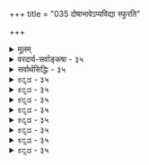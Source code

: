 +++
title = "035 दोषाभावेऽप्यविद्या स्फुरति"

+++
<details><summary>मूलम्</summary>

दोषाभावेऽप्यविद्या स्फुरति यदि ततः किं न विश्वं तथा स्यात् सा चान्यां कल्पितां चेदभिलषति तथा साऽपि चेत्यव्यवस्था ।  
नापेक्षा चेदनादेरकलुषधिषणागोचरत्वात् सती स्यात् ब्रह्मैवास्यास्तु दोषो यदि न तु विरमेद्ब्रह्मणो नित्यभावात् ॥ ३५ ॥
</details>

<details><summary>वरदार्य-सर्वाङ्कषा - ३५</summary>

अविद्यायाः कल्पनानुपपत्तिं प्रदर्शयति - दोषेत्यादि । **दोषाभावेऽपि** = अतिरिक्तस्य दोषस्याभावेऽपि, **अविद्या** = मिथ्याभूता अविद्या यदि **स्फुरति** = भासते, **ततः** = तर्हि **विश्वम्** = जगत् तथा क्रिं न **स्यात्** = कुतो न भासेत? तथा चाविद्यासाक्षिभूतं ब्रह्म अविद्यां कल्पयित्वा अविद्यमानं जगत् पश्यति यदि; तर्हि, अविद्याकल्पनं विनैव जगद्धुम एव ब्रह्मणः कुतो न भवेत्; 'तद्धेतोरेव तद्धेतुत्वे मध्ये किं तेन' इति न्यायात् । **तद्धेतोः** =अविद्याकल्पनहेतोः साक्षित्वस्यैव, **तद्धेतुत्वे** = जगद्दर्शनहेतुत्वे, **मध्ये** = जगद्ब्रह्मणोर्मध्ये **तेन** = अविद्यया **किम्** = प्रयोजनम् किम् ? साक्षादेव जगद्भमसंभवात् ॥ 

यदि ब्रह्मव्यतिरिक्तो दोषः आवश्यकः, तर्हि - सा **च** = अविद्या च **अन्याम्** = अविद्याम् कल्पिताम् अभिलषति **चेत्** =अपेक्षते चेत्, सापि **च** = एवं कल्पिता अविद्यापि **तथा** = अन्याम् अविद्याम् अपेक्षेत । **इति** = इंति हेतोः **अनवस्था** = अविद्यापरंपरानवस्था स्यात् । अनादेः अविद्यायाः **अपेक्षा** = अविद्यान्तरापेक्षा न चेत्, तदा **अकलुषितधिषणागोचरत्वात्** = दोषाजन्यज्ञानविषयत्वात् सा अविद्या **सती** = सत्या स्यात् । तथा चाद्वैतभङ्गः, सत्यद्वयाङ्गीकारात् । अस्तु ब्रह्मण एवाविद्याकल्पकत्वात् दोषपदवाच्यत्वमिति शङ्कते - **अस्याः** = अविद्यायाः ब्रह्मैव **दोषः** = कल्पकः अस्तु इति यदि, तदा ब्रह्मणः **नित्यभावात्** = नित्यत्वात् अविद्यासाक्षित्वमपि नित्यं स्यादिति न तु **विरमेत्** = कदाप्यविद्या न निवर्तेत । तथा चानिर्मोक्षप्रसङ्गः ॥ 



181. 

446 

[ प्रत्यक्षेण भावरूपाज्ञानासिद्धिः ] 

ज्ञातेऽज्ञातेऽप्यभावः खलु दुरवगमस्संविदस्तेन भावः 

स्यादज्ञानं, यदीहाप्यपरिहृतमिदं तद्विरोधादिसाम्यात् । 

‘ब्रह्मैव स्वाविद्यया संसरति, स्वविद्यया च मुच्यते' इति ब्रह्मविवर्तवादसारसंग्रहः । अतोऽविद्यया ब्रह्मण एव भ्रान्त्या जगद्दर्शनम्, वस्तुतः जगतः अभावात् । अविद्यमानस्य दर्शनं हि दोषवशात् । प्रकृते दोषः कः ? इति चेत्, अविद्यैव दोषः । अविद्या सत्या वा, मिथ्या वा? इति प्रश्ने सत्यत्वेऽद्वैतभङ्गात् मिथ्यैवेति ते वदन्ति । तर्हविद्यासाक्षित्वं प्रति दोषान्तरं कारणं वक्तव्यम् । ततश्चानवस्था । यदि कारणमन्तरापि भानम्, तर्हि अविद्यामन्तरापि प्रपञ्चदर्शनं भवतु । अतश्चानिर्मोक्षप्रसङ्गोऽनिवार्यः । तस्मान्मिथ्याभूताविद्याकल्पनानुपपत्तिर्दुष्परिहरा । सर्वं प्रश्नातीताया अविद्याया माहत्म्यादिति चेत्- 

विचारशास्त्रकर्ता स्याद् व्यास उन्मत्त एव ते । गीतोपदेष्टा कृष्णोऽपि भवेदुन्मत्त एव ते । नराणां बुद्धिजीवित्वं शास्त्रे लोकेऽपि संमतम् । विज्ञानात्मा हि जीवः स्यात् ततस्तर्कमपेक्षते ॥ तदर्थं रचितं शास्त्रं ऋषिभिः करुणालुभिः । बुद्धिकश्मलनाशाय निष्ठायै शान्तयेऽपि च ॥ अतोऽनिवार्यमेवैतत् तर्कशाणे परीक्षणम् । प्रमाणानां च सर्वेषां सर्वशङ्कापनुत्तये ॥ ३५ ॥
</details>

<details><summary>सर्वार्थसिद्धिः - ३५</summary>

दोषाभावेऽप्यविद्या स्फुरति यदि ततः किं न विश्वं तथा स्यात्  
सा चान्यां कल्पितां चेदभिलषति तथा साऽपि चेत्यव्यवस्था ।  
नापेक्षा चेदनादेरकलुषधिषणागोचरत्वात् सती स्यात्  
ब्रह्मैवास्यास्तु दोषो यदि न तु विरमेद्ब्रह्मणो नित्यभावात् ॥ ३५ ॥  
अथाविद्यास्वरूपसिद्धिरूपब्रह्मणस्तत्साक्षित्वं दोषनिरपेक्षं तत्सापेक्षं वेति विकल्पे पूर्वानुवादनानिष्टमाह - दोषेति ॥ मिथ्याभूतस्य कस्यचिद् दोषनिरपेक्षप्रकाशत्वे वियदादिप्रपञ्चस्यापि तथात्वं लाघवात् स्वीकार्यमेव । न चासौ प्रपञ्चप्रतिभासहेतुर्दृष्टः, येन लोकसिद्धदोषवन्न त्यज्येतेति भावः । अनुमानं तु निरसिष्यते । उत्तरानुवादेनानवस्थामाह - सेति । अनवस्थापरिहारं शङ्कते - नापेक्षेति । स्वरूपानादेस्तावदविद्याया न कल्पकापेक्षा, प्रवाहानादेर्नानवस्था दोषः स्वकारणातिरिक्तानपेक्षणादिति भावः । पक्षद्वयेऽप्यनिष्टमाह - अकलुषेति । स्वरूपानादिरविद्या निर्दोषया संविदा भाति; अन्यथा अनवस्थानात् । तथा च सत्यत्वं दुस्त्यजम् । अविद्या स्वप्रकाशे स्वकार्यप्रकाशे च स्वयमेव दोष इति मन्यसे, तर्हि सर्वमप्यनिर्वचनीयं दोषान्तरमनपेक्ष्यावभासेत, अविशेषम् । अन्यदनिर्वचनीयं कादाचित्कत्वात् कारणमपेक्षत इति चेत्, किमतः? न हि मृदादयो घटादीनां हेतवोऽपि दोषा इति व्यवह्रियन्ते, न च स्वेष्टमुक्तिहेतोर्दोषत्वं ब्रूषे । भवन्तु ना हेतवो दोषाः । अविद्याप्रवाहवादिभिः पूर्वनिवृत्तावप्युत्तरस्य स्थैर्यमङ्गीकृतम्, चिरप्रकाशश्च । तत्र दोषनिवृत्तावपि सिध्यता प्रकाशेन प्राग्वद्विषयस्य सत्यत्वं प्रसज्येत । सामग्र्यवस्थपूर्वदोषचरमक्षणजनितावुत्तरप्रकाशौ चिरमनुवर्तेते इति चेन्न; विषयस्थैर्येऽपि वृत्तिप्रकाशानामाशुतरविनाशित्वाभ्युपगमात्, सामग्रीसन्तत्या धारावाहिकदृष्टेश्च । न चाध्यासकाल एवाविद्या भाति, पश्चात्तु स्वरूपेणैवावतिष्ठत इति वाच्यम्, संविदधीनस्वसिद्धेस्तस्या अप्रकाशमानक्षणावस्थानायोगात् । ईश्वरस्य भातीति चेन्न; ईश्वरस्य बुद्धेरप्यदोषायत्तप्रकाशत्वे तद्विषयस्य सत्यत्वं सिध्येत्; दोषायत्तत्वे तु तद्दोषप्रकाशो निर्दोषस्य सदोषस्य वेति विकल्पदौःस्थ्यं प्राग्वत् । अथान्यनिरपेक्षं ब्रह्मैवाविद्याप्रकाशप्रयोजको दोष इति शङ्कते - ब्रह्मेति । एवं सति स्वरूपतः प्रवाहतो वाऽनादिरविद्या नोच्छिद्यत इत्याह - त्विति । तत्र निरपेक्षदोषानुवृत्तिं हेतुमाह - ब्रह्मण इति । तत्त्वधीप्रागभावविशिष्टस्य दोषत्वात् तदभावे कथमविद्या भासेतेति चेत्, हन्तैवं प्राप्ताप्राप्तविवेकेन तत्त्वधीप्रागभावस्यैव दोषत्वमायातम्; अलं भावरूपाविद्यादोहलेनेति ॥ ३५ ॥ इत्यविद्यादर्शनानुपपत्तिः ॥
</details>


<details><summary>ಕನ್ನಡ - ३५</summary>

ईग अविद्यॆय आवश्यकतॆयन्नु अल्लगळॆयुत्तारॆ - दोषाभाने s सि अविद्या यदि स्पुरति, ततः विश्वं तथा किं न स्यात् अविद्यॆ मिथ्या भूतवादरू अदन्नु कल्पिसलु मत्तॊन्दु अविद्यॆय आवश्यकतॆयिल्लवॆन्दरॆ, अविद्यॆ मिथैयादरू तनगॆ ताने कल्पकवॆन्दु हेळिदन्तायितु. हागादरॆ मिथॆयाद ई प्रपञ्चवू सह तन्न कल्पनॆ अथवा तोरिकॆगॆ मत्तॊन्दु कारण वन्नु अपेक्षिसदे स्वयं मिथैयागि तोरलि! आद्दरिन्द अविद्या कल्पनॆयू अप्रामाणिकवे आगुत्तदॆ. हीगॆ ऒप्पदिद्दरॆ - सा च अन्यां कल्पितां अभिलष चॆत्, सापि च तथा इति अव्यवस्था मिथैयाद आ अविद्यॆ तन्न तोरिकॆगॆ मत्तॊन्दु अविद्यॆयन्नु अपेक्षिसिदरॆ, अदक्कॆ मत्तॊन्दु 

अविद्यॆय अपेक्षॆ बरुवुदरिन्द अविद्यापरम्परॆयन्नु कॊनॆ इल्लदॆ कल्पि गुत्तदॆ. इदक्के अनवस्थादॊष' ऎन्दु हॆसरु. इदक्कागि मिथैयादरू मत्तॊन्दु अविद्यॆय अपेक्षॆयिल्लवॆन्दरॆ, मिथैयाद जगत्तिन तॊरिकॆय अविद्यॆय अपेक्षॆयिल्लदेने आगबहुदाद्दरिन्द अविद्यॆ अप्रामाणिकवागुत्तदॆ, 

e 

सबेका 

212 

[50136 

नापेक्षा चेदनादेरकलुषधिषणागोचरात् सती स्यात् ब्रह्मवास्यास्तु दोषो यदि न तु विरमेश् ब्रह्मणो नित्यभावात् ॥ 

- 181 - [भावरूपाज्ञान प्रत्यक्ष सिद्धवल्ल] 

ज्ञाते ज्ञातेsप्यभावः खलु दुरवगमस्स०विदस्ते न भावः स्वादज्ञानं यदीहाव्य परिहृतमिदं तद्विरोधादिसाम्यात् । 

अनादेः अपेक्ष न चेत् अविद्यॆ अनादि कालदिन्दलू बरुत्तिरु वुदरिन्द अदर कल्पनॆगॆ मत्तॊन्दु अविद्यॆ बेकागिल्लवॆन्दरे, आकलुषित धिषणागोचरत्वात् सती स्यात् हीगॆ दोषरूप कारणद अपेक्षॆ यिल्लदे अनादिकालदिन्दलू इरुव अविद्यॆ सत्यवे आगबेकागुत्तदॆ. 

अस्याः ब्रह्मव तु यदि दोषः, ब्रह्मणः नित्यभावात् न तु निरमेत् – ब्रह्मदिन्दले अविद्यॆ कल्पितवागुवुदरिन्द ब्रह्मवे अविद्यॆगॆ कारणवाद दॊषवॆनिसिकॊळ्ळुत्तदॆ ऎन्दरॆ, आग ब्रह्म नित्यवाद्द रिन्द अविद्यॆयू नित्यवागि ऎन्दू निवृत्तियागुवन्तिल्ल. आग यारिगू मोक्षवॆम्ब परम पुरुषार्थवन्नु साधिसलु साध्यवे इल्ल ॥ ३५ ॥
</details>


<details><summary>ಕನ್ನಡ - ३५</summary>

ईग अविद्यॆय आवश्यकतॆयन्नु अल्लगळॆयुत्तारॆ - दोषाभाने s सि अविद्या यदि स्पुरति, ततः विश्वं तथा किं न स्यात् अविद्यॆ मिथ्या भूतवादरू अदन्नु कल्पिसलु मत्तॊन्दु अविद्यॆय आवश्यकतॆयिल्लवॆन्दरॆ, अविद्यॆ मिथैयादरू तनगॆ ताने कल्पकवॆन्दु हेळिदन्तायितु. हागादरॆ मिथॆयाद ई प्रपञ्चवू सह तन्न कल्पनॆ अथवा तोरिकॆगॆ मत्तॊन्दु कारण वन्नु अपेक्षिसदे स्वयं मिथैयागि तोरलि! आद्दरिन्द अविद्या कल्पनॆयू अप्रामाणिकवे आगुत्तदॆ. हीगॆ ऒप्पदिद्दरॆ - सा च अन्यां कल्पितां अभिलष चॆत्, सापि च तथा इति अव्यवस्था मिथैयाद आ अविद्यॆ तन्न तोरिकॆगॆ मत्तॊन्दु अविद्यॆयन्नु अपेक्षिसिदरॆ, अदक्कॆ मत्तॊन्दु 

अविद्यॆय अपेक्षॆ बरुवुदरिन्द अविद्यापरम्परॆयन्नु कॊनॆ इल्लदॆ कल्पि गुत्तदॆ. इदक्के अनवस्थादॊष' ऎन्दु हॆसरु. इदक्कागि मिथैयादरू मत्तॊन्दु अविद्यॆय अपेक्षॆयिल्लवॆन्दरॆ, मिथैयाद जगत्तिन तॊरिकॆय अविद्यॆय अपेक्षॆयिल्लदेने आगबहुदाद्दरिन्द अविद्यॆ अप्रामाणिकवागुत्तदॆ, 

e 

सबेका 

212 

[50136 

नापेक्षा चेदनादेरकलुषधिषणागोचरात् सती स्यात् ब्रह्मवास्यास्तु दोषो यदि न तु विरमेश् ब्रह्मणो नित्यभावात् ॥ 

- 181 - [भावरूपाज्ञान प्रत्यक्ष सिद्धवल्ल] 

ज्ञाते ज्ञातेsप्यभावः खलु दुरवगमस्स०विदस्ते न भावः स्वादज्ञानं यदीहाव्य परिहृतमिदं तद्विरोधादिसाम्यात् । 

अनादेः अपेक्ष न चेत् अविद्यॆ अनादि कालदिन्दलू बरुत्तिरु वुदरिन्द अदर कल्पनॆगॆ मत्तॊन्दु अविद्यॆ बेकागिल्लवॆन्दरे, आकलुषित धिषणागोचरत्वात् सती स्यात् हीगॆ दोषरूप कारणद अपेक्षॆ यिल्लदे अनादिकालदिन्दलू इरुव अविद्यॆ सत्यवे आगबेकागुत्तदॆ. 

अस्याः ब्रह्मव तु यदि दोषः, ब्रह्मणः नित्यभावात् न तु निरमेत् – ब्रह्मदिन्दले अविद्यॆ कल्पितवागुवुदरिन्द ब्रह्मवे अविद्यॆगॆ कारणवाद दॊषवॆनिसिकॊळ्ळुत्तदॆ ऎन्दरॆ, आग ब्रह्म नित्यवाद्द रिन्द अविद्यॆयू नित्यवागि ऎन्दू निवृत्तियागुवन्तिल्ल. आग यारिगू मोक्षवॆम्ब परम पुरुषार्थवन्नु साधिसलु साध्यवे इल्ल ॥ ३५ ॥
</details>



<details><summary>ಕನ್ನಡ - ३५</summary>

ईग अविद्यॆय आवश्यकतॆयन्नु अल्लगळॆयुत्तारॆ - दोषाभाने s सि अविद्या यदि स्पुरति, ततः विश्वं तथा किं न स्यात् अविद्यॆ मिथ्या भूतवादरू अदन्नु कल्पिसलु मत्तॊन्दु अविद्यॆय आवश्यकतॆयिल्लवॆन्दरॆ, अविद्यॆ मिथैयादरू तनगॆ ताने कल्पकवॆन्दु हेळिदन्तायितु. हागादरॆ मिथॆयाद ई प्रपञ्चवू सह तन्न कल्पनॆ अथवा तोरिकॆगॆ मत्तॊन्दु कारण वन्नु अपेक्षिसदे स्वयं मिथैयागि तोरलि! आद्दरिन्द अविद्या कल्पनॆयू अप्रामाणिकवे आगुत्तदॆ. हीगॆ ऒप्पदिद्दरॆ - सा च अन्यां कल्पितां अभिलष चॆत्, सापि च तथा इति अव्यवस्था मिथैयाद आ अविद्यॆ तन्न तोरिकॆगॆ मत्तॊन्दु अविद्यॆयन्नु अपेक्षिसिदरॆ, अदक्कॆ मत्तॊन्दु 

अविद्यॆय अपेक्षॆ बरुवुदरिन्द अविद्यापरम्परॆयन्नु कॊनॆ इल्लदॆ कल्पि गुत्तदॆ. इदक्के अनवस्थादॊष' ऎन्दु हॆसरु. इदक्कागि मिथैयादरू मत्तॊन्दु अविद्यॆय अपेक्षॆयिल्लवॆन्दरॆ, मिथैयाद जगत्तिन तॊरिकॆय अविद्यॆय अपेक्षॆयिल्लदेने आगबहुदाद्दरिन्द अविद्यॆ अप्रामाणिकवागुत्तदॆ, 

e 

सबेका 

212 

[50136 

नापेक्षा चेदनादेरकलुषधिषणागोचरात् सती स्यात् ब्रह्मवास्यास्तु दोषो यदि न तु विरमेश् ब्रह्मणो नित्यभावात् ॥ 

- 181 - [भावरूपाज्ञान प्रत्यक्ष सिद्धवल्ल] 

ज्ञाते ज्ञातेsप्यभावः खलु दुरवगमस्स०विदस्ते न भावः स्वादज्ञानं यदीहाव्य परिहृतमिदं तद्विरोधादिसाम्यात् । 

अनादेः अपेक्ष न चेत् अविद्यॆ अनादि कालदिन्दलू बरुत्तिरु वुदरिन्द अदर कल्पनॆगॆ मत्तॊन्दु अविद्यॆ बेकागिल्लवॆन्दरे, आकलुषित धिषणागोचरत्वात् सती स्यात् हीगॆ दोषरूप कारणद अपेक्षॆ यिल्लदे अनादिकालदिन्दलू इरुव अविद्यॆ सत्यवे आगबेकागुत्तदॆ. 

अस्याः ब्रह्मव तु यदि दोषः, ब्रह्मणः नित्यभावात् न तु निरमेत् – ब्रह्मदिन्दले अविद्यॆ कल्पितवागुवुदरिन्द ब्रह्मवे अविद्यॆगॆ कारणवाद दॊषवॆनिसिकॊळ्ळुत्तदॆ ऎन्दरॆ, आग ब्रह्म नित्यवाद्द रिन्द अविद्यॆयू नित्यवागि ऎन्दू निवृत्तियागुवन्तिल्ल. आग यारिगू मोक्षवॆम्ब परम पुरुषार्थवन्नु साधिसलु साध्यवे इल्ल ॥ ३५ ॥
</details>


<details><summary>ಕನ್ನಡ - ३५</summary>

ईग अविद्यॆय आवश्यकतॆयन्नु अल्लगळॆयुत्तारॆ - दोषाभाने s सि अविद्या यदि स्पुरति, ततः विश्वं तथा किं न स्यात् अविद्यॆ मिथ्या भूतवादरू अदन्नु कल्पिसलु मत्तॊन्दु अविद्यॆय आवश्यकतॆयिल्लवॆन्दरॆ, अविद्यॆ मिथैयादरू तनगॆ ताने कल्पकवॆन्दु हेळिदन्तायितु. हागादरॆ मिथॆयाद ई प्रपञ्चवू सह तन्न कल्पनॆ अथवा तोरिकॆगॆ मत्तॊन्दु कारण वन्नु अपेक्षिसदे स्वयं मिथैयागि तोरलि! आद्दरिन्द अविद्या कल्पनॆयू अप्रामाणिकवे आगुत्तदॆ. हीगॆ ऒप्पदिद्दरॆ - सा च अन्यां कल्पितां अभिलष चॆत्, सापि च तथा इति अव्यवस्था मिथैयाद आ अविद्यॆ तन्न तोरिकॆगॆ मत्तॊन्दु अविद्यॆयन्नु अपेक्षिसिदरॆ, अदक्कॆ मत्तॊन्दु 

अविद्यॆय अपेक्षॆ बरुवुदरिन्द अविद्यापरम्परॆयन्नु कॊनॆ इल्लदॆ कल्पि गुत्तदॆ. इदक्के अनवस्थादॊष' ऎन्दु हॆसरु. इदक्कागि मिथैयादरू मत्तॊन्दु अविद्यॆय अपेक्षॆयिल्लवॆन्दरॆ, मिथैयाद जगत्तिन तॊरिकॆय अविद्यॆय अपेक्षॆयिल्लदेने आगबहुदाद्दरिन्द अविद्यॆ अप्रामाणिकवागुत्तदॆ, 

e 

सबेका 

212 

[50136 

नापेक्षा चेदनादेरकलुषधिषणागोचरात् सती स्यात् ब्रह्मवास्यास्तु दोषो यदि न तु विरमेश् ब्रह्मणो नित्यभावात् ॥ 

- 181 - [भावरूपाज्ञान प्रत्यक्ष सिद्धवल्ल] 

ज्ञाते ज्ञातेsप्यभावः खलु दुरवगमस्स०विदस्ते न भावः स्वादज्ञानं यदीहाव्य परिहृतमिदं तद्विरोधादिसाम्यात् । 

अनादेः अपेक्ष न चेत् अविद्यॆ अनादि कालदिन्दलू बरुत्तिरु वुदरिन्द अदर कल्पनॆगॆ मत्तॊन्दु अविद्यॆ बेकागिल्लवॆन्दरे, आकलुषित धिषणागोचरत्वात् सती स्यात् हीगॆ दोषरूप कारणद अपेक्षॆ यिल्लदे अनादिकालदिन्दलू इरुव अविद्यॆ सत्यवे आगबेकागुत्तदॆ. 

अस्याः ब्रह्मव तु यदि दोषः, ब्रह्मणः नित्यभावात् न तु निरमेत् – ब्रह्मदिन्दले अविद्यॆ कल्पितवागुवुदरिन्द ब्रह्मवे अविद्यॆगॆ कारणवाद दॊषवॆनिसिकॊळ्ळुत्तदॆ ऎन्दरॆ, आग ब्रह्म नित्यवाद्द रिन्द अविद्यॆयू नित्यवागि ऎन्दू निवृत्तियागुवन्तिल्ल. आग यारिगू मोक्षवॆम्ब परम पुरुषार्थवन्नु साधिसलु साध्यवे इल्ल ॥ ३५ ॥
</details>



<details><summary>ಕನ್ನಡ - ३५</summary>

ईग अविद्यॆय आवश्यकतॆयन्नु अल्लगळॆयुत्तारॆ - दोषाभाने s सि अविद्या यदि स्पुरति, ततः विश्वं तथा किं न स्यात् अविद्यॆ मिथ्या भूतवादरू अदन्नु कल्पिसलु मत्तॊन्दु अविद्यॆय आवश्यकतॆयिल्लवॆन्दरॆ, अविद्यॆ मिथैयादरू तनगॆ ताने कल्पकवॆन्दु हेळिदन्तायितु. हागादरॆ मिथॆयाद ई प्रपञ्चवू सह तन्न कल्पनॆ अथवा तोरिकॆगॆ मत्तॊन्दु कारण वन्नु अपेक्षिसदे स्वयं मिथैयागि तोरलि! आद्दरिन्द अविद्या कल्पनॆयू अप्रामाणिकवे आगुत्तदॆ. हीगॆ ऒप्पदिद्दरॆ - सा च अन्यां कल्पितां अभिलष चॆत्, सापि च तथा इति अव्यवस्था मिथैयाद आ अविद्यॆ तन्न तोरिकॆगॆ मत्तॊन्दु अविद्यॆयन्नु अपेक्षिसिदरॆ, अदक्कॆ मत्तॊन्दु 

अविद्यॆय अपेक्षॆ बरुवुदरिन्द अविद्यापरम्परॆयन्नु कॊनॆ इल्लदॆ कल्पि गुत्तदॆ. इदक्के अनवस्थादॊष' ऎन्दु हॆसरु. इदक्कागि मिथैयादरू मत्तॊन्दु अविद्यॆय अपेक्षॆयिल्लवॆन्दरॆ, मिथैयाद जगत्तिन तॊरिकॆय अविद्यॆय अपेक्षॆयिल्लदेने आगबहुदाद्दरिन्द अविद्यॆ अप्रामाणिकवागुत्तदॆ, 

e 

सबेका 

212 

[50136 

नापेक्षा चेदनादेरकलुषधिषणागोचरात् सती स्यात् ब्रह्मवास्यास्तु दोषो यदि न तु विरमेश् ब्रह्मणो नित्यभावात् ॥ 

- 181 - [भावरूपाज्ञान प्रत्यक्ष सिद्धवल्ल] 

ज्ञाते ज्ञातेsप्यभावः खलु दुरवगमस्स०विदस्ते न भावः स्वादज्ञानं यदीहाव्य परिहृतमिदं तद्विरोधादिसाम्यात् । 

अनादेः अपेक्ष न चेत् अविद्यॆ अनादि कालदिन्दलू बरुत्तिरु वुदरिन्द अदर कल्पनॆगॆ मत्तॊन्दु अविद्यॆ बेकागिल्लवॆन्दरे, आकलुषित धिषणागोचरत्वात् सती स्यात् हीगॆ दोषरूप कारणद अपेक्षॆ यिल्लदे अनादिकालदिन्दलू इरुव अविद्यॆ सत्यवे आगबेकागुत्तदॆ. 

अस्याः ब्रह्मव तु यदि दोषः, ब्रह्मणः नित्यभावात् न तु निरमेत् – ब्रह्मदिन्दले अविद्यॆ कल्पितवागुवुदरिन्द ब्रह्मवे अविद्यॆगॆ कारणवाद दॊषवॆनिसिकॊळ्ळुत्तदॆ ऎन्दरॆ, आग ब्रह्म नित्यवाद्द रिन्द अविद्यॆयू नित्यवागि ऎन्दू निवृत्तियागुवन्तिल्ल. आग यारिगू मोक्षवॆम्ब परम पुरुषार्थवन्नु साधिसलु साध्यवे इल्ल ॥ ३५ ॥
</details>


<details><summary>ಕನ್ನಡ - ३५</summary>

ईग अविद्यॆय आवश्यकतॆयन्नु अल्लगळॆयुत्तारॆ - दोषाभाने s सि अविद्या यदि स्पुरति, ततः विश्वं तथा किं न स्यात् अविद्यॆ मिथ्या भूतवादरू अदन्नु कल्पिसलु मत्तॊन्दु अविद्यॆय आवश्यकतॆयिल्लवॆन्दरॆ, अविद्यॆ मिथैयादरू तनगॆ ताने कल्पकवॆन्दु हेळिदन्तायितु. हागादरॆ मिथॆयाद ई प्रपञ्चवू सह तन्न कल्पनॆ अथवा तोरिकॆगॆ मत्तॊन्दु कारण वन्नु अपेक्षिसदे स्वयं मिथैयागि तोरलि! आद्दरिन्द अविद्या कल्पनॆयू अप्रामाणिकवे आगुत्तदॆ. हीगॆ ऒप्पदिद्दरॆ - सा च अन्यां कल्पितां अभिलष चॆत्, सापि च तथा इति अव्यवस्था मिथैयाद आ अविद्यॆ तन्न तोरिकॆगॆ मत्तॊन्दु अविद्यॆयन्नु अपेक्षिसिदरॆ, अदक्कॆ मत्तॊन्दु 

अविद्यॆय अपेक्षॆ बरुवुदरिन्द अविद्यापरम्परॆयन्नु कॊनॆ इल्लदॆ कल्पि गुत्तदॆ. इदक्के अनवस्थादॊष' ऎन्दु हॆसरु. इदक्कागि मिथैयादरू मत्तॊन्दु अविद्यॆय अपेक्षॆयिल्लवॆन्दरॆ, मिथैयाद जगत्तिन तॊरिकॆय अविद्यॆय अपेक्षॆयिल्लदेने आगबहुदाद्दरिन्द अविद्यॆ अप्रामाणिकवागुत्तदॆ, 

e 

सबेका 

212 

[50136 

नापेक्षा चेदनादेरकलुषधिषणागोचरात् सती स्यात् ब्रह्मवास्यास्तु दोषो यदि न तु विरमेश् ब्रह्मणो नित्यभावात् ॥ 

- 181 - [भावरूपाज्ञान प्रत्यक्ष सिद्धवल्ल] 

ज्ञाते ज्ञातेsप्यभावः खलु दुरवगमस्स०विदस्ते न भावः स्वादज्ञानं यदीहाव्य परिहृतमिदं तद्विरोधादिसाम्यात् । 

अनादेः अपेक्ष न चेत् अविद्यॆ अनादि कालदिन्दलू बरुत्तिरु वुदरिन्द अदर कल्पनॆगॆ मत्तॊन्दु अविद्यॆ बेकागिल्लवॆन्दरे, आकलुषित धिषणागोचरत्वात् सती स्यात् हीगॆ दोषरूप कारणद अपेक्षॆ यिल्लदे अनादिकालदिन्दलू इरुव अविद्यॆ सत्यवे आगबेकागुत्तदॆ. 

अस्याः ब्रह्मव तु यदि दोषः, ब्रह्मणः नित्यभावात् न तु निरमेत् – ब्रह्मदिन्दले अविद्यॆ कल्पितवागुवुदरिन्द ब्रह्मवे अविद्यॆगॆ कारणवाद दॊषवॆनिसिकॊळ्ळुत्तदॆ ऎन्दरॆ, आग ब्रह्म नित्यवाद्द रिन्द अविद्यॆयू नित्यवागि ऎन्दू निवृत्तियागुवन्तिल्ल. आग यारिगू मोक्षवॆम्ब परम पुरुषार्थवन्नु साधिसलु साध्यवे इल्ल ॥ ३५ ॥
</details>



<details><summary>ಕನ್ನಡ - ३५</summary>

ईग अविद्यॆय आवश्यकतॆयन्नु अल्लगळॆयुत्तारॆ - दोषाभाने s सि अविद्या यदि स्पुरति, ततः विश्वं तथा किं न स्यात् अविद्यॆ मिथ्या भूतवादरू अदन्नु कल्पिसलु मत्तॊन्दु अविद्यॆय आवश्यकतॆयिल्लवॆन्दरॆ, अविद्यॆ मिथैयादरू तनगॆ ताने कल्पकवॆन्दु हेळिदन्तायितु. हागादरॆ मिथॆयाद ई प्रपञ्चवू सह तन्न कल्पनॆ अथवा तोरिकॆगॆ मत्तॊन्दु कारण वन्नु अपेक्षिसदे स्वयं मिथैयागि तोरलि! आद्दरिन्द अविद्या कल्पनॆयू अप्रामाणिकवे आगुत्तदॆ. हीगॆ ऒप्पदिद्दरॆ - सा च अन्यां कल्पितां अभिलष चॆत्, सापि च तथा इति अव्यवस्था मिथैयाद आ अविद्यॆ तन्न तोरिकॆगॆ मत्तॊन्दु अविद्यॆयन्नु अपेक्षिसिदरॆ, अदक्कॆ मत्तॊन्दु 

अविद्यॆय अपेक्षॆ बरुवुदरिन्द अविद्यापरम्परॆयन्नु कॊनॆ इल्लदॆ कल्पि गुत्तदॆ. इदक्के अनवस्थादॊष' ऎन्दु हॆसरु. इदक्कागि मिथैयादरू मत्तॊन्दु अविद्यॆय अपेक्षॆयिल्लवॆन्दरॆ, मिथैयाद जगत्तिन तॊरिकॆय अविद्यॆय अपेक्षॆयिल्लदेने आगबहुदाद्दरिन्द अविद्यॆ अप्रामाणिकवागुत्तदॆ, 

e 

सबेका 

212 

[50136 

नापेक्षा चेदनादेरकलुषधिषणागोचरात् सती स्यात् ब्रह्मवास्यास्तु दोषो यदि न तु विरमेश् ब्रह्मणो नित्यभावात् ॥ 

- 181 - [भावरूपाज्ञान प्रत्यक्ष सिद्धवल्ल] 

ज्ञाते ज्ञातेsप्यभावः खलु दुरवगमस्स०विदस्ते न भावः स्वादज्ञानं यदीहाव्य परिहृतमिदं तद्विरोधादिसाम्यात् । 

अनादेः अपेक्ष न चेत् अविद्यॆ अनादि कालदिन्दलू बरुत्तिरु वुदरिन्द अदर कल्पनॆगॆ मत्तॊन्दु अविद्यॆ बेकागिल्लवॆन्दरे, आकलुषित धिषणागोचरत्वात् सती स्यात् हीगॆ दोषरूप कारणद अपेक्षॆ यिल्लदे अनादिकालदिन्दलू इरुव अविद्यॆ सत्यवे आगबेकागुत्तदॆ. 

अस्याः ब्रह्मव तु यदि दोषः, ब्रह्मणः नित्यभावात् न तु निरमेत् – ब्रह्मदिन्दले अविद्यॆ कल्पितवागुवुदरिन्द ब्रह्मवे अविद्यॆगॆ कारणवाद दॊषवॆनिसिकॊळ्ळुत्तदॆ ऎन्दरॆ, आग ब्रह्म नित्यवाद्द रिन्द अविद्यॆयू नित्यवागि ऎन्दू निवृत्तियागुवन्तिल्ल. आग यारिगू मोक्षवॆम्ब परम पुरुषार्थवन्नु साधिसलु साध्यवे इल्ल ॥ ३५ ॥
</details>


<details><summary>ಕನ್ನಡ - ३५</summary>

ईग अविद्यॆय आवश्यकतॆयन्नु अल्लगळॆयुत्तारॆ - दोषाभाने s सि अविद्या यदि स्पुरति, ततः विश्वं तथा किं न स्यात् अविद्यॆ मिथ्या भूतवादरू अदन्नु कल्पिसलु मत्तॊन्दु अविद्यॆय आवश्यकतॆयिल्लवॆन्दरॆ, अविद्यॆ मिथैयादरू तनगॆ ताने कल्पकवॆन्दु हेळिदन्तायितु. हागादरॆ मिथॆयाद ई प्रपञ्चवू सह तन्न कल्पनॆ अथवा तोरिकॆगॆ मत्तॊन्दु कारण वन्नु अपेक्षिसदे स्वयं मिथैयागि तोरलि! आद्दरिन्द अविद्या कल्पनॆयू अप्रामाणिकवे आगुत्तदॆ. हीगॆ ऒप्पदिद्दरॆ - सा च अन्यां कल्पितां अभिलष चॆत्, सापि च तथा इति अव्यवस्था मिथैयाद आ अविद्यॆ तन्न तोरिकॆगॆ मत्तॊन्दु अविद्यॆयन्नु अपेक्षिसिदरॆ, अदक्कॆ मत्तॊन्दु 

अविद्यॆय अपेक्षॆ बरुवुदरिन्द अविद्यापरम्परॆयन्नु कॊनॆ इल्लदॆ कल्पि गुत्तदॆ. इदक्के अनवस्थादॊष' ऎन्दु हॆसरु. इदक्कागि मिथैयादरू मत्तॊन्दु अविद्यॆय अपेक्षॆयिल्लवॆन्दरॆ, मिथैयाद जगत्तिन तॊरिकॆय अविद्यॆय अपेक्षॆयिल्लदेने आगबहुदाद्दरिन्द अविद्यॆ अप्रामाणिकवागुत्तदॆ, 

e 

सबेका 

212 

[50136 

नापेक्षा चेदनादेरकलुषधिषणागोचरात् सती स्यात् ब्रह्मवास्यास्तु दोषो यदि न तु विरमेश् ब्रह्मणो नित्यभावात् ॥ 

- 181 - [भावरूपाज्ञान प्रत्यक्ष सिद्धवल्ल] 

ज्ञाते ज्ञातेsप्यभावः खलु दुरवगमस्स०विदस्ते न भावः स्वादज्ञानं यदीहाव्य परिहृतमिदं तद्विरोधादिसाम्यात् । 

अनादेः अपेक्ष न चेत् अविद्यॆ अनादि कालदिन्दलू बरुत्तिरु वुदरिन्द अदर कल्पनॆगॆ मत्तॊन्दु अविद्यॆ बेकागिल्लवॆन्दरे, आकलुषित धिषणागोचरत्वात् सती स्यात् हीगॆ दोषरूप कारणद अपेक्षॆ यिल्लदे अनादिकालदिन्दलू इरुव अविद्यॆ सत्यवे आगबेकागुत्तदॆ. 

अस्याः ब्रह्मव तु यदि दोषः, ब्रह्मणः नित्यभावात् न तु निरमेत् – ब्रह्मदिन्दले अविद्यॆ कल्पितवागुवुदरिन्द ब्रह्मवे अविद्यॆगॆ कारणवाद दॊषवॆनिसिकॊळ्ळुत्तदॆ ऎन्दरॆ, आग ब्रह्म नित्यवाद्द रिन्द अविद्यॆयू नित्यवागि ऎन्दू निवृत्तियागुवन्तिल्ल. आग यारिगू मोक्षवॆम्ब परम पुरुषार्थवन्नु साधिसलु साध्यवे इल्ल ॥ ३५ ॥
</details>



